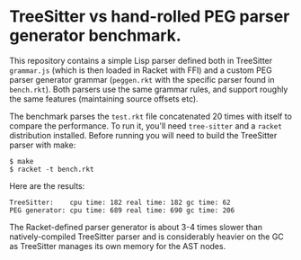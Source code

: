 # TreeSitter vs hand-rolled PEG parser generator benchmark.

This repository contains a simple Lisp parser defined both in TreeSitter `grammar.js` (which is then loaded in Racket with FFI) and a custom PEG parser generator grammar (`peggen.rkt` with the specific parser found in `bench.rkt`). Both parsers use the same grammar rules, and support roughly the same features (maintaining source offsets etc).

The benchmark parses the `test.rkt` file concatenated 20 times with itself to compare the performance. To run it, you'll need `tree-sitter` and a `racket` distribution installed. Before running you will need to build the TreeSitter parser with make:

```
$ make
$ racket -t bench.rkt
```

Here are the results:

```
TreeSitter:    cpu time: 182 real time: 182 gc time: 62
PEG generator: cpu time: 689 real time: 690 gc time: 206
```

The Racket-defined parser generator is about 3-4 times slower than natively-compiled TreeSitter parser and is considerably heavier on the GC as TreeSitter manages its own memory for the AST nodes.
